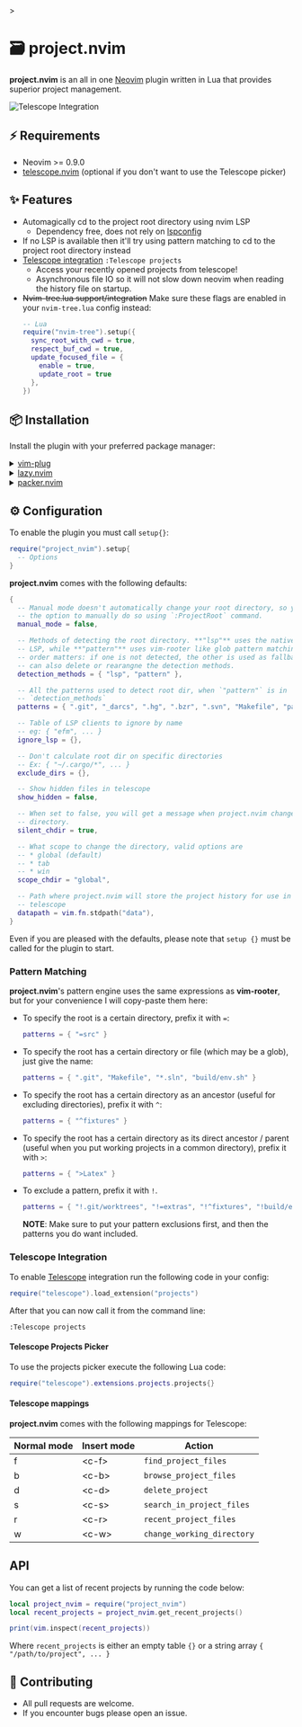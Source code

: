 <!--vim:ts=2:sts=2:sw=2:et:-->>

# 🗃️ project.nvim

**project.nvim** is an all in one [Neovim](https://github.com/neovim/neovim) plugin written in Lua that provides
superior project management.

![Telescope Integration](https://user-images.githubusercontent.com/36672196/129409509-62340f10-4dd0-4c1a-9252-8bfedf2a9945.png)

## ⚡ Requirements

- Neovim >= 0.9.0
- [telescope.nvim](nvim-telescope/telescope.nvim) (optional if you don't want to use the Telescope picker)

## ✨ Features

- Automagically cd to the project root directory using nvim LSP
  - Dependency free, does not rely on [lspconfig](https://github.com/neovim/nvim-lspconfig)
- If no LSP is available then it'll try using pattern matching to cd to the project root directory instead
- [Telescope integration](#telescope-integration) `:Telescope projects`
  - Access your recently opened projects from telescope!
  - Asynchronous file IO so it will not slow down neovim when reading the history file on startup.
- ~~Nvim-tree.lua support/integration~~ Make sure these flags are enabled
  in your `nvim-tree.lua` config instead:
  ```lua
  -- Lua
  require("nvim-tree").setup({
    sync_root_with_cwd = true,
    respect_buf_cwd = true,
    update_focused_file = {
      enable = true,
      update_root = true
    },
  })
  ```
  <!-- NOTE(DrKJeff16): I think it's a bit redundantm to put the same instruction back to back, only
                        in a different language
  ```vim
  " Vim Script
  lua << EOF
  require("nvim-tree").setup({
    sync_root_with_cwd = true,
    respect_buf_cwd = true,
    update_focused_file = {
      enable = true,
      update_root = true
    },
  })
  EOF
  ```
  -->

## 📦 Installation

Install the plugin with your preferred package manager:

<details>
<summary>
<a href="https://github.com/junegunn/vim-plug">vim-plug</a>
</summary>

```vim
" Vim Script
Plug 'ahmedkhalf/project.nvim'

lua << EOF
  require("project_nvim").setup {
    -- your configuration comes here
    -- or leave it empty to use the default settings
    -- refer to the configuration section below
  }
EOF
```

</details>

<details>
<summary>
<a href="https://github.com/folke/lazy.nvim">lazy.nvim</a>
</summary>

```lua
-- Lua
require("lazy").setup({
  spec = {
    -- Other plugins
    {
      "ahmedkhalf/project.nvim",
      config = function()
        require("project_nvim").setup {
          -- your configuration comes here
          -- or leave it empty to use the default settings
          -- refer to the configuration section below
        }
      end,
    },
  },
  -- ...
})
```

</details>

<details>
<summary>
<a href="https://github.com/wbthomason/packer.nvim">packer.nvim</a>
</summary>

```lua
-- Lua
use {
  "ahmedkhalf/project.nvim",
  config = function()
    require("project_nvim").setup {
      -- your configuration comes here
      -- or leave it empty to use the default settings
      -- refer to the configuration section below
    }
  end
}
```

</details>

## ⚙️ Configuration

To enable the plugin you must call `setup{}`:

```lua
require("project_nvim").setup{
  -- Options
}
```

**project.nvim** comes with the following defaults:

```lua
{
  -- Manual mode doesn't automatically change your root directory, so you have
  -- the option to manually do so using `:ProjectRoot` command.
  manual_mode = false,

  -- Methods of detecting the root directory. **"lsp"** uses the native neovim
  -- LSP, while **"pattern"** uses vim-rooter like glob pattern matching. Here
  -- order matters: if one is not detected, the other is used as fallback. You
  -- can also delete or rearangne the detection methods.
  detection_methods = { "lsp", "pattern" },

  -- All the patterns used to detect root dir, when `"pattern"` is in
  -- `detection_methods`
  patterns = { ".git", "_darcs", ".hg", ".bzr", ".svn", "Makefile", "package.json" },

  -- Table of LSP clients to ignore by name
  -- eg: { "efm", ... }
  ignore_lsp = {},

  -- Don't calculate root dir on specific directories
  -- Ex: { "~/.cargo/*", ... }
  exclude_dirs = {},

  -- Show hidden files in telescope
  show_hidden = false,

  -- When set to false, you will get a message when project.nvim changes your
  -- directory.
  silent_chdir = true,

  -- What scope to change the directory, valid options are
  -- * global (default)
  -- * tab
  -- * win
  scope_chdir = "global",

  -- Path where project.nvim will store the project history for use in
  -- telescope
  datapath = vim.fn.stdpath("data"),
}
```

Even if you are pleased with the defaults, please note that `setup {}` must be
called for the plugin to start.

### Pattern Matching

**project.nvim**'s pattern engine uses the same expressions as **vim-rooter**, but
for your convenience I will copy-paste them here:

- To specify the root is a certain directory, prefix it with `=`:
  ```lua
  patterns = { "=src" }
  ```
- To specify the root has a certain directory or file (which may be a glob), just
  give the name:
  ```lua
  patterns = { ".git", "Makefile", "*.sln", "build/env.sh" }
  ```
- To specify the root has a certain directory as an ancestor (useful for
  excluding directories), prefix it with `^`:
  ```lua
  patterns = { "^fixtures" }
  ```
- To specify the root has a certain directory as its direct ancestor / parent
  (useful when you put working projects in a common directory), prefix it with
  `>`:
  ```lua
  patterns = { ">Latex" }
  ```
- To exclude a pattern, prefix it with `!`.
  ```lua
  patterns = { "!.git/worktrees", "!=extras", "!^fixtures", "!build/env.sh" }
  ```
  **NOTE**: Make sure to put your pattern exclusions first, and then the patterns you do want included.

### Telescope Integration

To enable [Telescope](https://github.com/nvim-telescope/telescope.nvim) integration run the following code in your config:

```lua
require("telescope").load_extension("projects")
```

After that you can now call it from the command line:

```vim
:Telescope projects
```

#### Telescope Projects Picker

To use the projects picker execute the following Lua code:

```lua
require("telescope").extensions.projects.projects{}
```

#### Telescope mappings

**project.nvim** comes with the following mappings for Telescope:

| Normal mode | Insert mode | Action                     |
| ----------- | ----------- | -------------------------- |
| f           | \<c-f\>     | `find_project_files`       |
| b           | \<c-b\>     | `browse_project_files`     |
| d           | \<c-d\>     | `delete_project`           |
| s           | \<c-s\>     | `search_in_project_files`  |
| r           | \<c-r\>     | `recent_project_files`     |
| w           | \<c-w\>     | `change_working_directory` |

## API

You can get a list of recent projects by running the code below:

```lua
local project_nvim = require("project_nvim")
local recent_projects = project_nvim.get_recent_projects()

print(vim.inspect(recent_projects))
```

Where `recent_projects` is either an empty table `{}` or a string array `{ "/path/to/project", ... }`

## 🤝 Contributing

- All pull requests are welcome.
- If you encounter bugs please open an issue.
